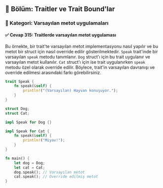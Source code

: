 ## 📘 Bölüm: Traitler ve Trait Bound'lar  
### 🔹 Kategori: Varsayılan metot uygulamaları  
#### ✅ Cevap 315: Traitlerde varsayılan metot uygulaması

Bu örnekte, bir trait'te varsayılan metot implementasyonu nasıl yapılır ve bu metot bir struct için nasıl override edilir gösterilmektedir. `Speak` trait'inde bir varsayılan `speak` metodu tanımlanır. `Dog` struct'ı için bu trait uygulanır ve varsayılan metot kullanılır. `Cat` struct'ı için ise trait uygulanırken `speak` metodu özel olarak override edilir. Böylece, trait'in varsayılan davranışı ve override edilmesi arasındaki farkı görebilirsiniz.

```rust
trait Speak {
    fn speak(&self) {
        println!("(Varsayılan) Hayvan konuşuyor.");
    }
}

struct Dog;
struct Cat;

impl Speak for Dog {}

impl Speak for Cat {
    fn speak(&self) {
        println!("Miyav!");
    }
}

fn main() {
    let dog = Dog;
    let cat = Cat;
    dog.speak(); // Varsayılan metot
    cat.speak(); // Override edilmiş metot
}
```
